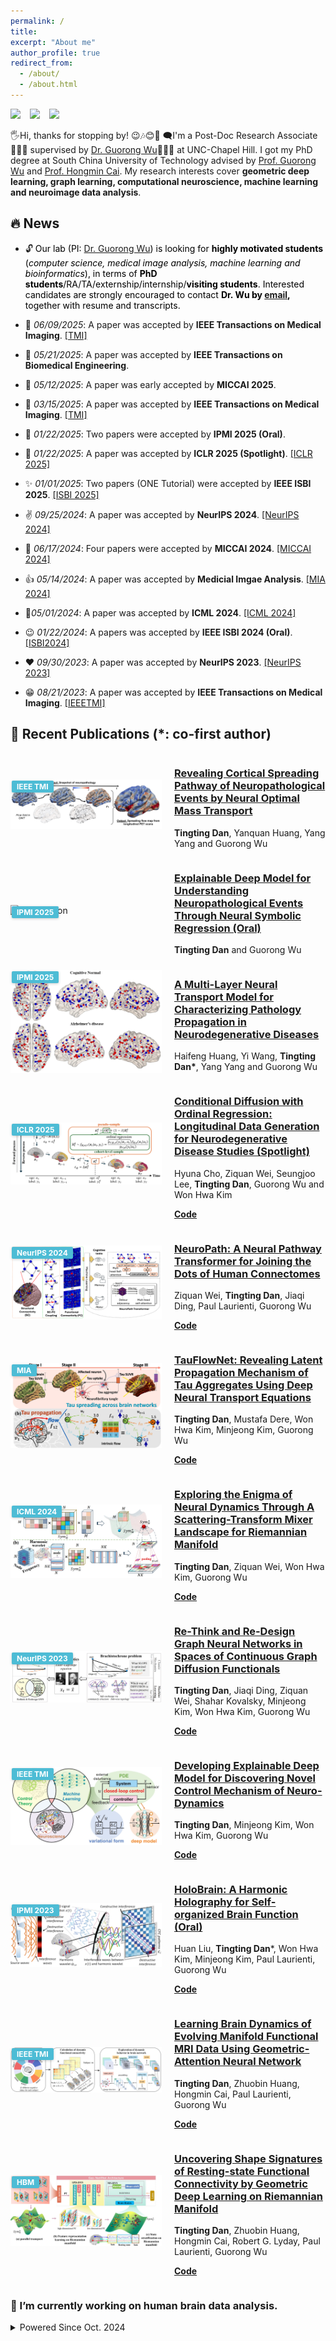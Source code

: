 ```yaml
---
permalink: /
title: 
excerpt: "About me"
author_profile: true
redirect_from: 
  - /about/
  - /about.html
---
```


[![](https://img.shields.io/badge/GoogleScholar-T._Dan-lightblue?style=social&logo=googlescholar)](https://scholar.google.com/citations?hl=en&user=FMcmg0gAAAAJ&view_op) &ensp;
[![](https://img.shields.io/badge/arXiv-T._Dan-B31B1B?style=social&logo=arxiv)](https://arxiv.org/search/q-bio?searchtype=author&query=Dan%2C+T) &ensp;
[![](https://img.shields.io/badge/ResearchGate-T.%20Dan-lightgrey?style=social&logo=researchgate)](https://www.researchgate.net/profile/Tingting-Dan) &ensp;



🖐️Hi, thanks for stopping by! 😉🎶😊🎈 🗨️I'm a Post-Doc Research Associate 👧👩‍🎓 supervised by [Dr. Guorong Wu](https://www.acmlab.org/team)👨👨‍🎓 at UNC-Chapel Hill. I got my PhD degree at South China University of Technology advised by [Prof. Guorong Wu](https://scholar.google.com/citations?user=XVsMB2kAAAAJ&hl=en) and [Prof. Hongmin Cai](https://scholar.google.com.hk/citations?user=B2BWq_EAAAAJ&hl=zh-CN). My research interests cover **geometric deep learning, graph learning, computational neuroscience, machine learning and neuroimage data analysis**.

## 🔥 News
 - 🔓 <span style="color:black"> Our lab (PI: [Dr. Guorong Wu](https://www.acmlab.org/team)) is looking for **highly motivated students** (*computer science, medical image analysis, machine learning and bioinformatics*), in terms of **PhD students**/RA/TA/externship/internship/**visiting students**. Interested candidates are strongly encouraged to contact **Dr. Wu by [email](grwu@med.unc.edu),** together with resume and transcripts.</span>
 
 - 🌳 _06/09/2025_: A paper was accepted by **IEEE Transactions on Medical Imaging**. [[TMI]](https://ieeexplore.ieee.org/abstract/document/11039163)
 - 🍰 _05/21/2025_: A paper was accepted by **IEEE Transactions on Biomedical Engineering**.
 - 🧠 _05/12/2025_: A paper was early accepted by **MICCAI 2025**.
 - 🫡 _03/15/2025_: A paper was accepted by **IEEE Transactions on Medical Imaging**. [[TMI]](https://ieeexplore.ieee.org/abstract/document/10955188)
  - 💯 _01/22/2025_: Two papers were accepted by **IPMI 2025 (Oral)**.
 - 🌟 _01/22/2025_: A paper was accepted by **ICLR 2025 (Spotlight)**. [[ICLR 2025]](https://github.com/Hannah37/ConDOR-ICLR25/tree/main)
 - ✨ _01/01/2025_: Two papers (ONE Tutorial) were accepted by **IEEE ISBI 2025**. [[ISBI 2025]](https://ieeexplore.ieee.org/abstract/document/10981127)
 - ✌️ _09/25/2024_: A paper was accepted by **NeurIPS 2024**. [[NeurIPS 2024]](https://www.researchgate.net/publication/384365261_NeuroPath_A_Neural_Pathway_Transformer_for_Joining_the_Dots_of_Human_Connectomes)
 - 🎉 _06/17/2024_: Four papers were accepted by **MICCAI 2024**. [[MICCAI 2024]](https://www.sciencedirect.com/science/article/abs/pii/S136184152400135X)
 - 👍 _05/14/2024_: A paper was accepted by **Medicial Imgae Analysis**. [[MIA 2024]](https://www.sciencedirect.com/science/article/abs/pii/S136184152400135X)
 - 🤞_05/01/2024_: A paper was accepted by **ICML 2024**. [[ICML 2024]](https://scholar.google.com/citations?view_op=view_citation&hl=en&user=FMcmg0gAAAAJ&sortby=pubdate&citft=1&citft=2&citft=3&email_for_op=dandycn721%40gmail.com&citation_for_view=FMcmg0gAAAAJ:k_IJM867U9cC)
 - 😉 _01/22/2024_: A papers was accepted by **IEEE ISBI 2024 (Oral)**. [[ISBI2024]](http://2023.biomedicalimaging.org/en/)
 - ❤️ _09/30/2023_: A paper was accepted by **NeurIPS 2023**. [[NeurIPS 2023]](https://www.researchgate.net/publication/372074848_Re-Think_and_Re-Design_Graph_Neural_Networks_in_Spaces_of_Continuous_Graph_Diffusion_Functionals)
- 😁 _08/21/2023_: A paper was accepted by **IEEE Transactions on Medical Imaging**. [[IEEETMI]](https://ieeexplore.ieee.org/abstract/document/10233889)


## 📝 Recent Publications (*: co-first author) 

<div style="display: flex; align-items: center;">
  <div style="flex: 1; position: relative;">
    <img src="images/tmi2025.png" alt="Description" style="width: 100%;">
    <div style="
      position: absolute;
      top: 2px;
      left: 2px;
      background-color: #4dbcd5;
      color: white;
      padding: 2px 8px;
      font-weight: bold;
      font-size: 12px;
      border-radius: 2px;
      box-shadow: 0 1px 4px rgba(0,0,0,0.2);
    ">
      IEEE TMI
    </div>
  </div>
  <div style="flex: 1; margin-left: 20px;">
    <h3><a href="https://ieeexplore.ieee.org/abstract/document/10955188">Revealing Cortical Spreading Pathway of Neuropathological Events by Neural Optimal Mass Transport</a></h3>
    <p><strong>Tingting Dan</strong>, Yanquan Huang, Yang Yang and Guorong Wu</p>
  </div>
</div>


<div style="display: flex; align-items: center;">
  <div style="flex: 1; position: relative;">
    <img src="images/IPMI1.png" alt="Description" style="width: 100%;">
    <div style="
      position: absolute;
      top: 2px;
      left: 2px;
      background-color: #4dbcd5;
      color: white;
      padding: 2px 8px;
      font-weight: bold;
      font-size: 12px;
      border-radius: 2px;
      box-shadow: 0 1px 4px rgba(0,0,0,0.2);
    ">
      IPMI 2025
    </div>
  </div>
  <div style="flex: 1; margin-left: 20px;">
    <h3><a href="https://openreview.net/pdf?id=9UGfOJBuL8">Explainable Deep Model for Understanding Neuropathological Events Through Neural Symbolic Regression (Oral)</a></h3>
    <p> <strong>Tingting Dan</strong> and Guorong Wu </p>
  </div>
</div>

<div style="display: flex; align-items: center;">
  <div style="flex: 1; position: relative;">
    <img src="images/ipmi124.png" alt="Description" style="width: 100%;">
    <div style="
      position: absolute;
      top: 2px;
      left: 2px;
      background-color: #4dbcd5;
      color: white;
      padding: 2px 8px;
      font-weight: bold;
      font-size: 12px;
      border-radius: 2px;
      box-shadow: 0 1px 4px rgba(0,0,0,0.2);
    ">
      IPMI 2025
    </div>
  </div>
  <div style="flex: 1; margin-left: 20px;">
    <h3><a href="https://openreview.net/pdf?id=9UGfOJBuL8">A Multi-Layer Neural Transport Model for Characterizing Pathology Propagation in Neurodegenerative Diseases</a></h3>
    <p> Haifeng Huang, Yi Wang, <strong>Tingting Dan*</strong>, Yang Yang and Guorong Wu</p>
  </div>
</div>

<div style="display: flex; align-items: center;">
  <div style="flex: 1; position: relative;">
    <img src="images/ICLR.png" alt="Description" style="width: 100%;">
    <div style="
      position: absolute;
      top: 2px;
      left: 2px;
      background-color: #4dbcd5;
      color: white;
      padding: 2px 8px;
      font-weight: bold;
      font-size: 12px;
      border-radius: 2px;
      box-shadow: 0 1px 4px rgba(0,0,0,0.2);
    ">
      ICLR 2025
    </div>
  </div>
  <div style="flex: 1; margin-left: 20px;">
    <h3><a href="https://openreview.net/pdf?id=9UGfOJBuL8">Conditional Diffusion with Ordinal Regression: Longitudinal Data Generation for Neurodegenerative Disease Studies <strong>(Spotlight)</strong> </a></h3>
    <p> Hyuna Cho, Ziquan Wei, Seungjoo Lee, <strong>Tingting Dan</strong>, Guorong Wu and Won Hwa Kim</p>
    <p><a href="https://github.com/Hannah37/ConDOR-ICLR25/tree/main"><strong>Code</strong></a></p>
  </div>
</div>

<div style="display: flex; align-items: center;">
  <div style="flex: 1; position: relative;">
    <img src="images/Neuropath.png" alt="Description" style="width: 100%;">
    <div style="
      position: absolute;
      top: 2px;
      left: 2px;
      background-color: #4dbcd5;
      color: white;
      padding: 2px 8px;
      font-weight: bold;
      font-size: 12px;
      border-radius: 2px;
      box-shadow: 0 1px 4px rgba(0,0,0,0.2);
    ">
      NeurIPS 2024
    </div>
  </div>
  <div style="flex: 1; margin-left: 20px;">
    <h3><a href="https://www.researchgate.net/publication/384365261_NeuroPath_A_Neural_Pathway_Transformer_for_Joining_the_Dots_of_Human_Connectomes">NeuroPath: A Neural Pathway Transformer for Joining the Dots of Human Connectomes</a></h3>
    <p>Ziquan Wei, <strong>Tingting Dan</strong>, Jiaqi Ding, Paul Laurienti, Guorong Wu</p>
    <p><a href="https://anonymous.4open.science/r/neuro_detour-47E1/"><strong>Code</strong></a></p>
  </div>
</div>


<div style="display: flex; align-items: center;">
  <div style="flex: 1; position: relative;">
    <img src="images/tau.png" alt="Description" style="width: 100%;">
    <div style="
      position: absolute;
      top: 2px;
      left: 2px;
      background-color: #4dbcd5;
      color: white;
      padding: 2px 8px;
      font-weight: bold;
      font-size: 12px;
      border-radius: 2px;
      box-shadow: 0 1px 4px rgba(0,0,0,0.2);
    ">
      MIA
    </div>
  </div>
  <div style="flex: 1; margin-left: 20px;">
    <h3><a href="https://www.sciencedirect.com/science/article/abs/pii/S136184152400135X">TauFlowNet: Revealing Latent Propagation Mechanism of Tau Aggregates Using Deep Neural Transport Equations</a></h3>
    <p><strong>Tingting Dan</strong>, Mustafa Dere, Won Hwa Kim, Minjeong Kim, Guorong Wu</p>
    <p><a href="https://anonymous.4open.science/r/neuro_detour-47E1/"><strong>Code</strong></a></p>

  </div>
</div>


<div style="display: flex; align-items: center;">
  <div style="flex: 1; position: relative;">
    <img src="images/ICML2024.png" alt="Description" style="width: 100%;">
    <div style="
      position: absolute;
      top: 2px;
      left: 2px;
      background-color: #4dbcd5;
      color: white;
      padding: 2px 8px;
      font-weight: bold;
      font-size: 12px;
      border-radius: 2px;
      box-shadow: 0 1px 4px rgba(0,0,0,0.2);
    ">
      ICML 2024
    </div>
  </div>
  <div style="flex: 1; margin-left: 20px;">
    <h3><a href="https://www.researchgate.net/publication/380906541_Exploring_the_Enigma_of_Neural_Dynamics_Through_A_Scattering-Transform_Mixer_Landscape_for_Riemannian_Manifold">Exploring the Enigma of Neural Dynamics Through A Scattering-Transform Mixer Landscape for Riemannian Manifold</a></h3>
    <p><strong>Tingting Dan</strong>, Ziquan Wei, Won Hwa Kim, Guorong Wu</p>
    <p><a href="https://github.com/Dandy5721/ICML2024"><strong>Code</strong></a></p>
  </div>
</div>

<div style="display: flex; align-items: center;">
  <div style="flex: 1; position: relative;">
    <img src="images/nips.png" alt="Description" style="width: 100%;">
    <div style="
      position: absolute;
      top: 2px;
      left: 2px;
      background-color: #4dbcd5;
      color: white;
      padding: 2px 8px;
      font-weight: bold;
      font-size: 12px;
      border-radius: 2px;
      box-shadow: 0 1px 4px rgba(0,0,0,0.2);
    ">
      NeurIPS 2023
    </div>
  </div>
  <div style="flex: 1; margin-left: 20px;">
    <h3><a href="https://proceedings.neurips.cc/paper_files/paper/2023/hash/b9fd027eb16434174b8bb3d3b18110af-Abstract-Conference.html">Re-Think and Re-Design Graph Neural Networks in Spaces of Continuous Graph Diffusion Functionals</a></h3>
    <p><strong>Tingting Dan</strong>, Jiaqi Ding, Ziquan Wei, Shahar Kovalsky, Minjeong Kim, Won Hwa Kim, Guorong Wu</p>
    <p><a href="https://github.com/Dandy5721/GNN-PDE-COV"><strong>Code</strong></a></p>
  </div>
</div>

<div style="display: flex; align-items: center;">
  <div style="flex: 1; position: relative;">
    <img src="images/tmi.png" alt="Description" style="width: 100%;">
    <div style="
      position: absolute;
      top: 2px;
      left: 2px;
      background-color: #4dbcd5;
      color: white;
      padding: 2px 8px;
      font-weight: bold;
      font-size: 12px;
      border-radius: 2px;
      box-shadow: 0 1px 4px rgba(0,0,0,0.2);
    ">
      IEEE TMI
    </div>
  </div>
  <div style="flex: 1; margin-left: 20px;">
    <h3><a href="https://www.researchgate.net/publication/373488429_Developing_Explainable_Deep_Model_for_Discovering_Novel_Control_Mechanism_of_Neuro-Dynamics">Developing Explainable Deep Model for Discovering Novel Control Mechanism of Neuro-Dynamics</a></h3>
    <p><strong>Tingting Dan</strong>, Minjeong Kim, Won Hwa Kim, Guorong Wu</p>
    <p><a href="https://anonymous.4open.science/r/neuro_detour-47E1/"><strong>Code</strong></a></p>

  </div>
</div>

<div style="display: flex; align-items: center;">
  <div style="flex: 1; position: relative;">
    <img src="images/ipmi.png" alt="Description" style="width: 100%;">
    <div style="
      position: absolute;
      top: 2px;
      left: 2px;
      background-color: #4dbcd5;
      color: white;
      padding: 2px 8px;
      font-weight: bold;
      font-size: 12px;
      border-radius: 2px;
      box-shadow: 0 1px 4px rgba(0,0,0,0.2);
    ">
      IPMI 2023
    </div>
  </div>
  <div style="flex: 1; margin-left: 20px;">
    <h3><a href="https://www.researchgate.net/publication/371407063_HoloBrain_A_Harmonic_Holography_for_Self-organized_Brain_Function">HoloBrain: A Harmonic Holography for Self-organized Brain Function <strong>(Oral)</strong></a></h3>
    <p>Huan Liu, <strong>Tingting Dan</strong>*, Won Hwa Kim, Minjeong Kim, Paul Laurienti, Guorong Wu</p>
    <p><a href="https://anonymous.4open.science/r/neuro_detour-47E1/"><strong>Code</strong></a></p>

  </div>
</div>

<div style="display: flex; align-items: center;">
  <div style="flex: 1; position: relative;">
    <img src="images/tmi2.png" alt="Description" style="width: 100%;">
    <div style="
      position: absolute;
      top: 2px;
      left: 2px;
      background-color: #4dbcd5;
      color: white;
      padding: 2px 8px;
      font-weight: bold;
      font-size: 12px;
      border-radius: 2px;
      box-shadow: 0 1px 4px rgba(0,0,0,0.2);
    ">
      IEEE TMI
    </div>
  </div>
  <div style="flex: 1; margin-left: 20px;">
    <h3><a href="https://ieeexplore.ieee.org/stamp/stamp.jsp?tp=&arnumber=9761822">Learning Brain Dynamics of Evolving Manifold Functional MRI Data Using Geometric-Attention Neural Network</a></h3>
    <p><strong>Tingting Dan</strong>, Zhuobin Huang, Hongmin Cai, Paul Laurienti, Guorong Wu </p>
    <p><a href="https://github.com/Dandy5721/Geometric-attention-neural-network"><strong>Code</strong></a></p>

  </div>
</div>

<div style="display: flex; align-items: center;">
  <div style="flex: 1; position: relative;">
    <img src="images/hbm.png" alt="Description" style="width: 100%;">
    <div style="
      position: absolute;
      top: 2px;
      left: 2px;
      background-color: #4dbcd5;
      color: white;
      padding: 2px 8px;
      font-weight: bold;
      font-size: 12px;
      border-radius: 2px;
      box-shadow: 0 1px 4px rgba(0,0,0,0.2);
    ">
      HBM
    </div>
  </div>
  <div style="flex: 1; margin-left: 20px;">
    <h3><a href="https://onlinelibrary.wiley.com/doi/full/10.1002/hbm.25897">Uncovering Shape Signatures of Resting-state Functional Connectivity by Geometric Deep Learning on Riemannian Manifold</a></h3>
    <p><strong>Tingting Dan</strong>, Zhuobin Huang, Hongmin Cai, Robert G. Lyday, Paul Laurienti, Guorong Wu</p>
    <p><a href="https://github.com/Dandy5721/GeoNet4Net"><strong>Code</strong></a></p>

  </div>
</div>


### 🔭 I’m currently working on human brain data analysis.

<details>
<summary>Powered Since Oct. 2024</summary>
<a href="https://hits.seeyoufarm.com"><img src="https://hits.seeyoufarm.com/api/count/incr/badge.svg?url=https%3A%2F%2Fziquanw.com&count_bg=%2379C83D&title_bg=%23555555&icon=&icon_color=%23E7E7E7&title=%F0%9F%8F%A0Visits++&edge_flat=false"/></a>
</details>
